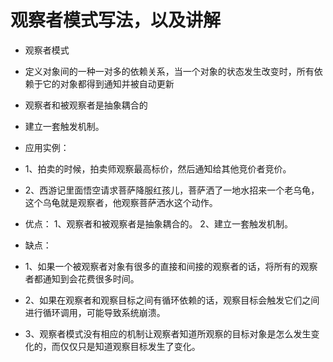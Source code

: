 # 观察者模式写法，以及讲解

- 观察者模式
- 定义对象间的一种一对多的依赖关系，当一个对象的状态发生改变时，所有依赖于它的对象都得到通知并被自动更新
- 观察者和被观察者是抽象耦合的
- 建立一套触发机制。

- 应用实例：
- 1、拍卖的时候，拍卖师观察最高标价，然后通知给其他竞价者竞价。 
- 2、西游记里面悟空请求菩萨降服红孩儿，菩萨洒了一地水招来一个老乌龟，这个乌龟就是观察者，他观察菩萨洒水这个动作。

- 优点： 1、观察者和被观察者是抽象耦合的。 2、建立一套触发机制。

- 缺点： 
- 1、如果一个被观察者对象有很多的直接和间接的观察者的话，将所有的观察者都通知到会花费很多时间。 
- 2、如果在观察者和观察目标之间有循环依赖的话，观察目标会触发它们之间进行循环调用，可能导致系统崩溃。
- 3、观察者模式没有相应的机制让观察者知道所观察的目标对象是怎么发生变化的，而仅仅只是知道观察目标发生了变化。
